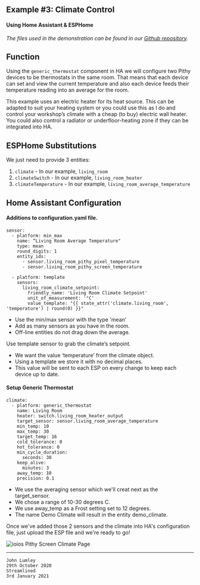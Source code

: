 ## Example #3: Climate Control
#### Using Home Assistant & ESPHome

*The files used in the demonstration can be found in our [Github repository](https://github.com/ioios-io/demos).*

## Function
Using the `generic_thermostat` component in HA we will configure two Pithy devices to be thermostats in the same room. That means that each device can set and view the current temperature and also each device feeds their temperature reading into an average for the room.

This example uses an electric heater for its heat source. This can be adapted to suit your heating system or you could use this as I do and control your workshop’s climate with a cheap (to buy) electric wall heater. You could also control a radiator or underfloor-heating zone if they can be integrated into HA.

## ESPHome Substitutions
We just need to provide 3 entities:
1. `climate` - In our example, `living_room`
2. `climateSwitch` - In our example, `living_room_heater`
3. `climateTemperature` - In our example, `living_room_average_temperature`

## Home Assistant Configuration

#### Additions to configuration.yaml file.
```
sensor:
  - platform: min_max
    name: “Living Room Average Temperature"
    type: mean
    round_digits: 1
    entity_ids:
      - sensor.living_room_pithy_pixel_temperature
      - sensor.living_room_pithy_screen_temperature

  - platform: template
    sensors: 
      living_room_climate_setpoint:
        friendly_name: 'Living Room Climate Setpoint'
        unit_of_measurement: '°C'
        value_template: "{{ state_attr('climate.living_room', 'temperature') | round(0) }}"
```
* Use the min/max sensor with the type 'mean'
* Add as many sensors as you have in the room.
* Off-line entities do not drag down the average.

Use template sensor to grab the climate’s setpoint.
* We want the value ‘temperature’ from the climate object.
* Using a template we store it with no decimal places.
* This value will be sent to each ESP on every change to keep each device up to date.

#### Setup Generic Thermostat
```
climate:
  - platform: generic_thermostat
    name: Living Room
    heater: switch.living_room_heater_output
    target_sensor: sensor.living_room_average_temperature
    min_temp: 10
    max_temp: 30
    target_temp: 16
    cold_tolerance: 0
    hot_tolerance: 0
    min_cycle_duration:
      seconds: 30
    keep_alive:
      minutes: 3
    away_temp: 10
    precision: 0.1
```
* We use the averaging sensor which we'll creat next as the target_sensor.
* We chose a range of 10-30 degrees C.
* We use away_temp as a Frost setting set to 12 degrees.
* The name Demo Climate will result in the entity demo_climate.

Once we've added those 2 sensors and the climate into HA's configuration file, just upload the ESP file and we're ready to go!

![ioios Pithy Screen Climate Page](https://raw.githubusercontent.com/ioios-io/demos/main/Home%20Assistant%20with%20ESPHome/assets/PithyClimate.jpeg)
___

```
John Lumley
29th October 2020
Streamlined
3rd January 2021
```